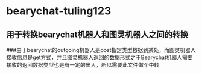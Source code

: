 # bearychat-tuling123
## 用于转换bearychat机器人和图灵机器人之间的转换
###由于bearychat的outgoing机器人是post指定类型数据到某处，而图灵机器人接收信息是get方式，并且图灵机器人返回的数据形式之于Bearychat机器人需要接收的返回数据类型也是有一定的出入，所以需要此文件做个中转

